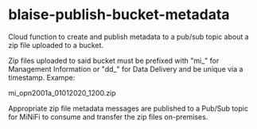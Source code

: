 # blaise-publish-bucket-metadata

Cloud function to create and publish metadata to a pub/sub topic about a zip file uploaded to a bucket.

Zip files uploaded to said bucket must be prefixed with "mi_" for Management Information or "dd_" for Data Delivery and be unique via a timestamp. Exampe:

  mi_opn2001a_01012020_1200.zip

Appropriate zip file metadata messages are published to a Pub/Sub topic for MiNiFi to consume and transfer the zip files on-premises.